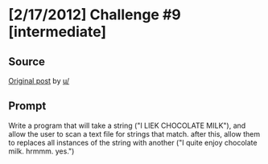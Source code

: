 # [2/17/2012] Challenge #9 [intermediate]

## Source

[Original post](https://old.reddit.com/r/dailyprogrammer/comments/pu1y6/2172012_challenge_9_intermediate/) by [u/]()

## Prompt

Write a program that will take a string ("I LIEK CHOCOLATE MILK"), and allow the user to scan a text file for strings that match. after this, allow them to replaces all instances of the string with another ("I quite enjoy chocolate milk. hrmmm. yes.")
